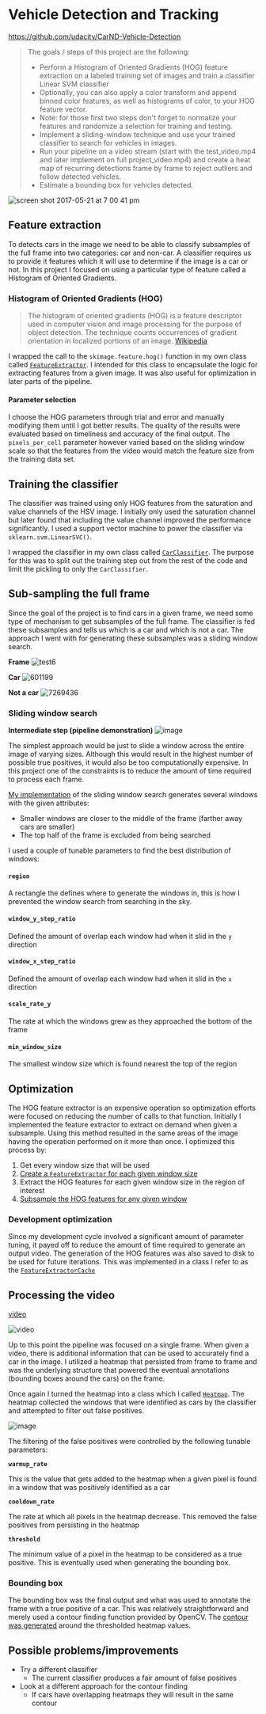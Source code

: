# Vehicle Detection and Tracking

https://github.com/udacity/CarND-Vehicle-Detection

> The goals / steps of this project are the following:
> 
> * Perform a Histogram of Oriented Gradients (HOG) feature extraction on a labeled training set of images and train a classifier Linear SVM classifier
> * Optionally, you can also apply a color transform and append binned color features, as well as histograms of color, to your HOG feature vector. 
> * Note: for those first two steps don't forget to normalize your features and randomize a selection for training and testing.
> * Implement a sliding-window technique and use your trained classifier to search for vehicles in images.
> * Run your pipeline on a video stream (start with the test_video.mp4 and later implement on full project_video.mp4) and create a heat map of recurring detections frame by frame to reject outliers and follow detected vehicles.
> * Estimate a bounding box for vehicles detected.

![screen shot 2017-05-21 at 7 00 41 pm](https://cloud.githubusercontent.com/assets/712014/26289834/e6d58c1a-3e57-11e7-9166-b20932b7b0c1.png)

## Feature extraction

To detects cars in the image we need to be able to classify subsamples of the full frame into two categories: car and non-car. A classifier requires us to provide it features which it will use to determine if the image is a car or not. In this project I focused on using a particular type of feature called a Histogram of Oriented Gradients.

### Histogram of Oriented Gradients (HOG)

> The histogram of oriented gradients (HOG) is a feature descriptor used in computer vision and image processing for the purpose of object detection. The technique counts occurrences of gradient orientation in localized portions of an image.
[Wikipedia](https://en.wikipedia.org/wiki/Histogram_of_oriented_gradients)

I wrapped the call to the `skimage.feature.hog()` function in my own class called [`FeatureExtractor`](https://github.com/bayne/CarDetection/blob/a942c3cb87224ce3763939874620c4210edaa828/feature_extractor.py#L8-L8). I intended for this class to encapsulate the logic for extracting features from a given image.  It was also useful for optimization in later parts of the pipeline.

#### Parameter selection

I choose the HOG parameters through trial and error and manually modifying them until I got better results. The quality of the results were evaluated based on timeliness and accuracy of the final output. The `pixels_per_cell` parameter however varied based on the sliding window scale so that the features from the video would match the feature size from the training data set.

## Training the classifier

The classifier was trained using only HOG features from the saturation and value channels of the HSV image. I initially only used the saturation channel but later found that including the value channel improved the performance significantly. I used a support vector machine to power the classifier via `sklearn.svm.LinearSVC()`.

I wrapped the classifier in my own class called [`CarClassifier`](https://github.com/bayne/CarDetection/blob/a942c3cb87224ce3763939874620c4210edaa828/classifier.py#L13-L13). The purpose for this was to split out the training step out from the rest of the code and limit the pickling to only the `CarClassifier`.

## Sub-sampling the full frame

Since the goal of the project is to find cars in a given frame, we need some type of mechanism to get subsamples of the full frame. The classifier is fed these subsamples and tells us which is a car and which is not a car. The approach I went with for generating these subsamples was a sliding window search.

**Frame**
![test6](https://cloud.githubusercontent.com/assets/712014/26292006/7af901d8-3e67-11e7-9d49-3bf0e447cc8c.jpg)

**Car**
![601199](https://cloud.githubusercontent.com/assets/712014/26291971/3ef6bdec-3e67-11e7-8b78-70a8b809e946.jpg)

**Not a car**
![7269436](https://cloud.githubusercontent.com/assets/712014/26291979/4f35317a-3e67-11e7-8c68-bbb272c4815c.jpg)

### Sliding window search

**Intermediate step (pipeline demonstration)**
![image](https://cloud.githubusercontent.com/assets/712014/26292355/1af57e08-3e6a-11e7-8f7e-eb54b38afd84.png)

The simplest approach would be just to slide a window across the entire image of varying sizes. Although this would result in the highest number of possible true positives, it would also be too computationally expensive. In this project one of the constraints is to reduce the amount of time required to process each frame.

[My implementation](https://github.com/bayne/CarDetection/blob/a942c3cb87224ce3763939874620c4210edaa828/main.py#L62-L62) of the sliding window search generates several windows with the given attributes:

- Smaller windows are closer to the middle of the frame (farther away cars are smaller)
- The top half of the frame is excluded from being searched

I used a couple of tunable parameters to find the best distribution of windows:

#### `region`

A rectangle the defines where to generate the windows in, this is how I prevented the window search from searching in the sky.

#### `window_y_step_ratio`

Defined the amount of overlap each window had when it slid in the `y` direction

#### `window_x_step_ratio`

Defined the amount of overlap each window had when it slid in the `x` direction

#### `scale_rate_y`

The rate at which the windows grew as they approached the bottom of the frame

#### `min_window_size`

The smallest window size which is found nearest the top of the region

## Optimization

The HOG feature extractor is an expensive operation so optimization efforts were focused on reducing the number of calls to that function. Initially I implemented the feature extractor to extract on demand when given a subsample. Using this method resulted in the same areas of the image having the operation performed on it more than once. I optimized this process by:

1. Get every window size that will be used
1. [Create a `FeatureExtractor` for each given window size](https://github.com/bayne/CarDetection/blob/a942c3cb87224ce3763939874620c4210edaa828/main.py#L112)
1. Extract the HOG features for each given window size in the region of interest
2. [Subsample the HOG features for any given window](https://github.com/bayne/CarDetection/blob/a942c3cb87224ce3763939874620c4210edaa828/feature_extractor.py#L51)

### Development optimization

Since my development cycle involved a significant amount of parameter tuning, it payed off to reduce the amount of time required to generate an output video. The generation of the HOG features was also saved to disk to be used for future iterations. This was implemented in a class I refer to as the [`FeatureExtractorCache`](https://github.com/bayne/CarDetection/blob/a942c3cb87224ce3763939874620c4210edaa828/main.py#L138)

## Processing the video

[video](https://drive.google.com/file/d/0B1CQ1n9EZIF6RjBOOFhYSW1DeDg/view?usp=sharing)

![[video](https://drive.google.com/file/d/0B1CQ1n9EZIF6RjBOOFhYSW1DeDg/view?usp=sharing)](https://media.giphy.com/media/3ohzdKBQXhY9JOw29a/giphy.gif)

Up to this point the pipeline was focused on a single frame. When given a video, there is additional information that can be used to accurately find a car in the image. I utilized a heatmap that persisted from frame to frame and was the underlying structure that powered the eventual annotations (bounding boxes around the cars) on the frame.

Once again I turned the heatmap into a class which I called [`Heatmap`](https://github.com/bayne/CarDetection/blob/a942c3cb87224ce3763939874620c4210edaa828/main.py#L172-L172). The heatmap collected the windows that were identified as cars by the classifier and attempted to filter out false positives.

![image](https://cloud.githubusercontent.com/assets/712014/26293022/86e9c3e4-3e6f-11e7-86d3-3b94b8af2cf8.png)

The filtering of the false positives were controlled by the following tunable parameters:

**`warmup_rate`**

This is the value that gets added to the heatmap when a given pixel is found in a window that was positively identified as a car

**`cooldown_rate`**

The rate at which all pixels in the heatmap decrease. This removed the false positives from persisting in the heatmap

**`threshold`**

The minimum value of a pixel in the heatmap to be considered as a true positive. This is eventually used when generating the bounding box.

### Bounding box

The bounding box was the final output and what was used to annotate the frame with a true positive of a car. This was relatively straightforward and merely used a contour finding function provided by OpenCV. The [contour was generated](https://github.com/bayne/CarDetection/blob/a942c3cb87224ce3763939874620c4210edaa828/main.py#L237) around the thresholded heatmap values.

## Possible problems/improvements

- Try a different classifier
  - The current classifier produces a fair amount of false positives
- Look at a different approach for the contour finding
  - If cars have overlapping heatmaps they will result in the same contour
